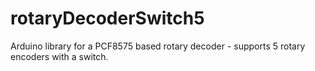 # rotaryDecoderSwitch5
Arduino library for a PCF8575 based rotary decoder - supports 5 rotary encoders with a switch.
